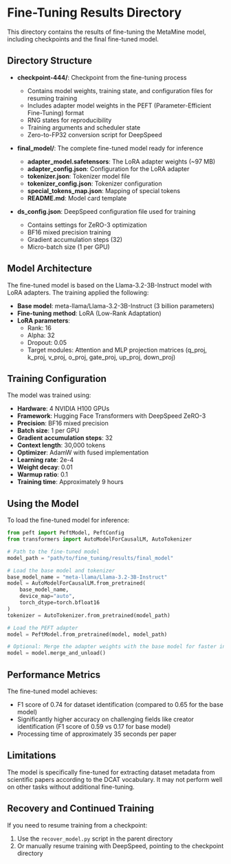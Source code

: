 # Fine-Tuning Results Directory

This directory contains the results of fine-tuning the MetaMine model, including checkpoints and the final fine-tuned model.

## Directory Structure

- **checkpoint-444/**: Checkpoint from the fine-tuning process
  - Contains model weights, training state, and configuration files for resuming training
  - Includes adapter model weights in the PEFT (Parameter-Efficient Fine-Tuning) format
  - RNG states for reproducibility
  - Training arguments and scheduler state
  - Zero-to-FP32 conversion script for DeepSpeed

- **final_model/**: The complete fine-tuned model ready for inference
  - **adapter_model.safetensors**: The LoRA adapter weights (~97 MB)
  - **adapter_config.json**: Configuration for the LoRA adapter
  - **tokenizer.json**: Tokenizer model file
  - **tokenizer_config.json**: Tokenizer configuration
  - **special_tokens_map.json**: Mapping of special tokens
  - **README.md**: Model card template

- **ds_config.json**: DeepSpeed configuration file used for training
  - Contains settings for ZeRO-3 optimization
  - BF16 mixed precision training
  - Gradient accumulation steps (32)
  - Micro-batch size (1 per GPU)

## Model Architecture

The fine-tuned model is based on the Llama-3.2-3B-Instruct model with LoRA adapters. The training applied the following:

- **Base model**: meta-llama/Llama-3.2-3B-Instruct (3 billion parameters)
- **Fine-tuning method**: LoRA (Low-Rank Adaptation)
- **LoRA parameters**:
  - Rank: 16
  - Alpha: 32
  - Dropout: 0.05
  - Target modules: Attention and MLP projection matrices (q_proj, k_proj, v_proj, o_proj, gate_proj, up_proj, down_proj)

## Training Configuration

The model was trained using:

- **Hardware**: 4 NVIDIA H100 GPUs
- **Framework**: Hugging Face Transformers with DeepSpeed ZeRO-3
- **Precision**: BF16 mixed precision
- **Batch size**: 1 per GPU
- **Gradient accumulation steps**: 32
- **Context length**: 30,000 tokens
- **Optimizer**: AdamW with fused implementation
- **Learning rate**: 2e-4
- **Weight decay**: 0.01
- **Warmup ratio**: 0.1
- **Training time**: Approximately 9 hours

## Using the Model

To load the fine-tuned model for inference:

```python
from peft import PeftModel, PeftConfig
from transformers import AutoModelForCausalLM, AutoTokenizer

# Path to the fine-tuned model
model_path = "path/to/fine_tuning/results/final_model"

# Load the base model and tokenizer
base_model_name = "meta-llama/Llama-3.2-3B-Instruct"
model = AutoModelForCausalLM.from_pretrained(
    base_model_name,
    device_map="auto",
    torch_dtype=torch.bfloat16
)
tokenizer = AutoTokenizer.from_pretrained(model_path)

# Load the PEFT adapter
model = PeftModel.from_pretrained(model, model_path)

# Optional: Merge the adapter weights with the base model for faster inference
model = model.merge_and_unload()
```

## Performance Metrics

The fine-tuned model achieves:
- F1 score of 0.74 for dataset identification (compared to 0.65 for the base model)
- Significantly higher accuracy on challenging fields like creator identification (F1 score of 0.59 vs 0.17 for base model)
- Processing time of approximately 35 seconds per paper

## Limitations

The model is specifically fine-tuned for extracting dataset metadata from scientific papers according to the DCAT vocabulary. It may not perform well on other tasks without additional fine-tuning.

## Recovery and Continued Training

If you need to resume training from a checkpoint:

1. Use the `recover_model.py` script in the parent directory
2. Or manually resume training with DeepSpeed, pointing to the checkpoint directory